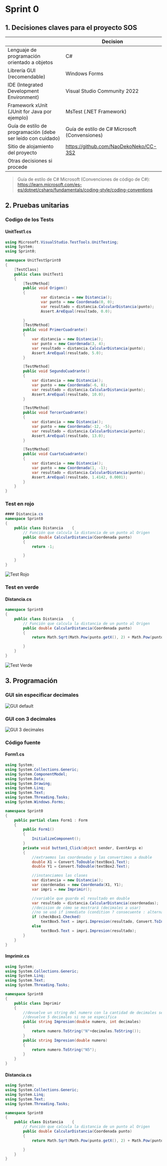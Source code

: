 # Sprint 0

## 1. Decisiones claves para el proyecto SOS 
|  | Decision |
| -------- | -------- |
| Lenguaje de programación orientado a objetos | C# |
|Librería GUI  (recomendable) |	Windows Forms |
| IDE (Integrated Development Environment) |	Visual Studio Community 2022 |
| Framework  xUnit (JUnit for Java por ejemplo)	| MsTest (.NET Framework) |
| Guía de estilo de programación (debe ser leído con cuidado) |	Guía de estilo de C# Microsoft (Convensiones) |
| Sitio de alojamiento del proyecto | https://github.com/NaoDekoNeko/CC-3S2 |
| Otras decisiones si procede | |	

> Guía de estilo de C# Microsoft (Convenciones de código de C#): https://learn.microsoft.com/es-es/dotnet/csharp/fundamentals/coding-style/coding-conventions

## 2. Pruebas unitarias
### Codigo de los Tests
#### UnitTest1.cs
```C#
using Microsoft.VisualStudio.TestTools.UnitTesting;
using System;
using Sprint0;

namespace UnitTestSprint0
{
    [TestClass]
    public class UnitTest1
    {
        [TestMethod]
        public void Origen()
        {
                var distancia = new Distancia();
                var punto = new Coordenada(0, 0);
                var resultado = distancia.CalcularDistancia(punto);
                Assert.AreEqual(resultado, 0.0);
            
        }
        [TestMethod]
        public void PrimerCuadrante()
        {
            var distancia = new Distancia();
            var punto = new Coordenada(3, 4);
            var resultado = distancia.CalcularDistancia(punto);
            Assert.AreEqual(resultado, 5.0);
        }

        [TestMethod]
        public void SegundoCuadrante()
        {
            var distancia = new Distancia();
            var punto = new Coordenada(-6, 8);
            var resultado = distancia.CalcularDistancia(punto);
            Assert.AreEqual(resultado, 10.0);
        }

        [TestMethod]
        public void TercerCuadrante()
        {
            var distancia = new Distancia();
            var punto = new Coordenada(-12, -5);
            var resultado = distancia.CalcularDistancia(punto);
            Assert.AreEqual(resultado, 13.0);
        }

        [TestMethod]
        public void CuartoCuadrante()
        {
            var distancia = new Distancia();
            var punto = new Coordenada(1, -1);
            var resultado = distancia.CalcularDistancia(punto);
            Assert.AreEqual(resultado, 1.4142, 0.0001);
        }
    }
}
```
### Test en rojo
```C#
#### Distancia.cs
namespace Sprint0
{
    public class Distancia    {
        // Función que calcula la distancia de un punto al Origen
        public double CalcularDistancia(Coordenada punto)
        {
            return -1;

        }
    }
}
```
![Test Rojo](TestRojo.png)

### Test en verde
#### Distancia.cs
```C#
namespace Sprint0
{
    public class Distancia    {
        // Función que calcula la distancia de un punto al Origen
        public double CalcularDistancia(Coordenada punto)
        {
            return Math.Sqrt(Math.Pow(punto.getX(), 2) + Math.Pow(punto.getY(), 2));

        }
    }
}
```
![Test Verde](TestVerde.png)

## 3. Programación
### GUI sin especificar decimales
![GUI default](GUI_Default.png)
### GUI con 3 decimales
![GUI 3 decimales](GUI_3_decimales.png)
### Código fuente
#### Form1.cs
```C#
using System;
using System.Collections.Generic;
using System.ComponentModel;
using System.Data;
using System.Drawing;
using System.Linq;
using System.Text;
using System.Threading.Tasks;
using System.Windows.Forms;

namespace Sprint0
{
    public partial class Form1 : Form
    {
        public Form1()
        {
            InitializeComponent();
        }
        private void button1_Click(object sender, EventArgs e)
        {
            //extraemos las coordenadas y las convertimos a double
            double X1 = Convert.ToDouble(textBox1.Text);
            double Y1 = Convert.ToDouble(textBox2.Text);

            //instanciamos las clases  
            var distancia = new Distancia();
            var coordenadas = new Coordenada(X1, Y1);
            var impri = new Imprimir();

            //variable que guarda el resultado en double
            var resultado = distancia.CalcularDistancia(coordenadas);
            //decision de cómo se mostrará (decimales a usar)
            //no se usó if inmediato (condition ? consecuente : alternativa)
            if (checkBox1.Checked)
                textBox5.Text = impri.Impresion(resultado, Convert.ToInt16(numericUpDown1.Value));
            else
                textBox5.Text = impri.Impresion(resultado);
        }
    }
}
```
#### Imprimir.cs
```C#
using System;
using System.Collections.Generic;
using System.Linq;
using System.Text;
using System.Threading.Tasks;

namespace Sprint0
{
    public class Imprimir
    {
        //devuelve un string del numero con la cantidad de decimales seleccionados
        //devuelve 5 decimales si no se especifica
        public string Impresion(double numero, int decimales)
        {
            return numero.ToString("N"+decimales.ToString());
        }
        public string Impresion(double numero)
        {
            return numero.ToString("N5");
        }
    }
}
```

#### Distancia.cs
```C#
using System;
using System.Collections.Generic;
using System.Linq;
using System.Text;
using System.Threading.Tasks;

namespace Sprint0
{
    public class Distancia    {
        // Función que calcula la distancia de un punto al Origen
        public double CalcularDistancia(Coordenada punto)
        {
            return Math.Sqrt(Math.Pow(punto.getX(), 2) + Math.Pow(punto.getY(), 2));

        }
    }
}
```

